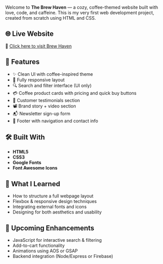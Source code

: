 Welcome to **The Brew Haven** — a cozy, coffee-themed website built with love, code, and caffeine. This is my very first web development project, created from scratch using HTML and CSS.

## 🌐 Live Website
🔗 [Click here to visit Brew Haven](https://lechampion33.github.io/Brew-Haven/)

## 📌 Features
- ✨ Clean UI with coffee-inspired theme
- 🎯 Fully responsive layout
- 🔍 Search and filter interface (UI only)
- 💳 Coffee product cards with pricing and quick buy buttons
- 📢 Customer testimonials section
- 📽️ Brand story + video section
- 📬 Newsletter sign-up form
- 👣 Footer with navigation and contact info

## 🛠️ Built With
- **HTML5**
- **CSS3**
- **Google Fonts**
- **Font Awesome Icons**
  
## 🧠 What I Learned

- How to structure a full webpage layout
- Flexbox & responsive design techniques
- Integrating external fonts and icons
- Designing for both aesthetics and usability

## 🚀 Upcoming Enhancements

- JavaScript for interactive search & filtering
- Add-to-cart functionality
- Animations using AOS or GSAP
- Backend integration (Node/Express or Firebase)
